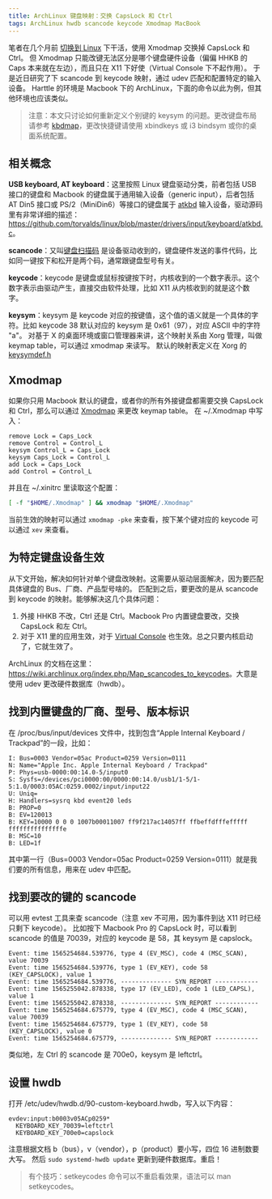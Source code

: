 ```yaml
---
title: ArchLinux 键盘映射：交换 CapsLock 和 Ctrl 
tags: ArchLinux hwdb scancode keycode Xmodmap MacBook
---
```


笔者在几个月前 [切换到 Linux][macbook-arch] 下干活，使用 Xmodmap 交换掉 CapsLock 和 Ctrl。
但 Xmodmap 只能改键无法区分是哪个键盘硬件设备（偏偏 HHKB 的 Caps 本来就在左边），而且只在 X11 下好使（Virtual Console 下不起作用）。
于是近日研究了下 scancode 到 keycode 映射，通过 udev 匹配和配置特定的输入设备。
Harttle 的环境是 Macbook 下的 ArchLinux，下面的命令以此为例，但其他环境也应该类似。

> 注意：本文只讨论如何重新定义个别键的 keysym 的问题。更改键盘布局请参考 [kbdmap](https://wiki.archlinux.org/index.php/Xorg/Keyboard_configuration)，更改快捷键请使用 xbindkeys 或 i3 bindsym 或你的桌面系统配置。

<!--more-->

## 相关概念

**USB keyboard, AT keyboard**：这里按照 Linux 键盘驱动分类，前者包括 USB 接口的键盘和 Macbook 的键盘属于通用输入设备（generic input），后者包括 AT Din5 接口或 PS/2（MiniDin6）等接口的键盘属于 [atkbd](https://www.freebsd.org/cgi/man.cgi?query=atkbd&sektion=4) 输入设备，驱动源码里有非常详细的描述：<https://github.com/torvalds/linux/blob/master/drivers/input/keyboard/atkbd.c>。

**scancode**：又叫[键盘扫描码](https://en.wikipedia.org/wiki/Scancode) 是设备驱动收到的，键盘硬件发送的事件代码，比如同一键按下和松开是两个码，通常跟键盘型号有关。

**keycode**：keycode 是键盘或鼠标按键按下时，内核收到的一个数字表示。这个数字表示由驱动产生，直接交由软件处理，比如 X11 从内核收到的就是这个数字。

**keysym**：keysym 是 keycode 对应的按键值，这个值的语义就是一个具体的字符。比如 keycode 38 默认对应的 keysym 是 0x61（97），对应 ASCII 中的字符 "a"。
对基于 X 的桌面环境或窗口管理器来讲，这个映射关系由 Xorg 管理，叫做 keymap table，可以通过 xmodmap 来读写。
默认的映射表定义在 Xorg 的 [keysymdef.h](https://www.cl.cam.ac.uk/~mgk25/ucs/keysymdef.h)

## Xmodmap

如果你只用 Macbook 默认的键盘，或者你的所有外接键盘都需要交换 CapsLock 和 Ctrl，那么可以通过 [Xmodmap](https://wiki.archlinux.org/index.php/Xmodmap) 来更改 keymap table。
在 ~/.Xmodmap 中写入：

```xmodmap
remove Lock = Caps_Lock
remove Control = Control_L
keysym Control_L = Caps_Lock
keysym Caps_Lock = Control_L
add Lock = Caps_Lock
add Control = Control_L
```

并且在 ~/.xinitrc 里读取这个配置：

```bash
[ -f "$HOME/.Xmodmap" ] && xmodmap "$HOME/.Xmodmap"
```

当前生效的映射可以通过 `xmodmap -pke` 来查看，按下某个键对应的 keycode 可以通过 `xev` 来查看。

## 为特定键盘设备生效

从下文开始，解决如何针对单个键盘改映射。这需要从驱动层面解决，因为要匹配具体键盘的 Bus、厂商、产品型号啥的。
匹配到之后，要更改的是从 scancode 到 keycode 的映射。能够解决这几个具体问题：

1. 外接 HHKB 不改，Ctrl 还是 Ctrl。Macbook Pro 内置键盘要改，交换 CapsLock 和左 Ctrl。
2. 对于 X11 里的应用生效，对于 [Virtual Console](https://harttle.land/2016/06/08/shell-config-files.html) 也生效。总之只要内核启动了，它就生效了。

ArchLinux 的文档在这里：<https://wiki.archlinux.org/index.php/Map_scancodes_to_keycodes>。大意是使用 udev 更改硬件数据库（hwdb）。

## 找到内置键盘的厂商、型号、版本标识

在 /proc/bus/input/devices 文件中，找到包含“Apple Internal Keyboard / Trackpad”的一段，比如：

```
I: Bus=0003 Vendor=05ac Product=0259 Version=0111
N: Name="Apple Inc. Apple Internal Keyboard / Trackpad"
P: Phys=usb-0000:00:14.0-5/input0
S: Sysfs=/devices/pci0000:00/0000:00:14.0/usb1/1-5/1-5:1.0/0003:05AC:0259.0002/input/input22
U: Uniq=
H: Handlers=sysrq kbd event20 leds 
B: PROP=0
B: EV=120013
B: KEY=10000 0 0 0 1007b00011007 ff9f217ac14057ff ffbeffdfffefffff fffffffffffffffe
B: MSC=10
B: LED=1f
```

其中第一行（Bus=0003 Vendor=05ac Product=0259 Version=0111）就是我们要的所有信息，用来在 udev 中匹配。

## 找到要改的键的 scancode

可以用 evtest 工具来查 scancode（注意 xev 不可用，因为事件到达 X11 时已经只剩下 keycode）。
比如按下 Macbook Pro 的 CapsLock 时，可以看到 scancode 的值是 70039，对应的 keycode 是 58，其 keysym 是 capslock。

```
Event: time 1565254684.539776, type 4 (EV_MSC), code 4 (MSC_SCAN), value 70039
Event: time 1565254684.539776, type 1 (EV_KEY), code 58 (KEY_CAPSLOCK), value 1
Event: time 1565254684.539776, -------------- SYN_REPORT ------------
Event: time 1565255042.878338, type 17 (EV_LED), code 1 (LED_CAPSL), value 1
Event: time 1565255042.878338, -------------- SYN_REPORT ------------
Event: time 1565254684.675779, type 4 (EV_MSC), code 4 (MSC_SCAN), value 70039
Event: time 1565254684.675779, type 1 (EV_KEY), code 58 (KEY_CAPSLOCK), value 0
Event: time 1565254684.675779, -------------- SYN_REPORT ------------
```

类似地，左 Ctrl 的 scancode 是 700e0，keysym 是 leftctrl。

## 设置 hwdb

打开 /etc/udev/hwdb.d/90-custom-keyboard.hwdb，写入以下内容：

```
evdev:input:b0003v05ACp0259*
  KEYBOARD_KEY_70039=leftctrl
  KEYBOARD_KEY_700e0=capslock
```

注意根据文档 b（bus），v（vendor），p（product）要小写，四位 16 进制数要大写。
然后 `sudo systemd-hwdb update` 更新到硬件数据库。重启！

> 有个技巧：setkeycodes 命令可以不重启看效果，语法可以 man setkeycodes。

[macbook-arch]: https://harttle.land/2019/04/26/macbook-archlinux-install.html